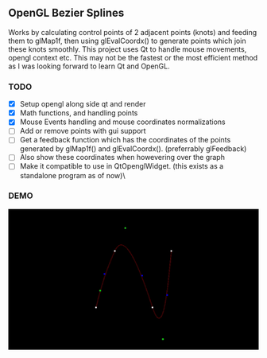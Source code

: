 ## OpenGL Bezier Splines

Works by calculating control points of 2 adjacent points (knots) and feeding them to glMap1f, then using glEvalCoordx() to generate points which join these knots smoothly. This project uses Qt to handle mouse movements, opengl context etc. This may not be the fastest or the most efficient method as I was looking forward to learn Qt and OpenGL. 

### TODO
- [x] Setup opengl along side qt and render 
- [x] Math functions, and handling points
- [x] Mouse Events handling and mouse coordinates normalizations
- [ ] Add or remove points with gui support
- [ ] Get a feedback function which has the coordinates of the points generated by glMap1f() and glEvalCoordx(). (preferrably glFeedback)
- [ ] Also show these coordinates when howevering over the graph
- [ ] Make it compatible to use in QtOpenglWidget. (this exists as a standalone program as of now)\

### DEMO

![](bezsplines.gif)

